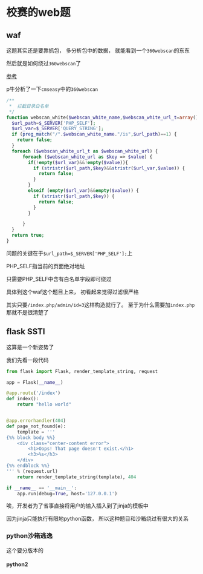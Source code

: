 # 校赛的web题

## waf

这题其实还是要靠抓包， 多分析包中的数据， 就能看到一个`360webscan`的东东

然后就是如何绕过`360webscan`了

[参考](<https://www.leavesongs.com/penetration/360webscan-bypass.html>)

p牛分析了一下`cmseasy`中的`360webscan`

```php
/**
 *  拦截目录白名单
 */
function webscan_white($webscan_white_name,$webscan_white_url_t=array()) {
  $url_path=$_SERVER['PHP_SELF'];
  $url_var=$_SERVER['QUERY_STRING'];
  if (preg_match("/".$webscan_white_name."/is",$url_path)==1) {
    return false;
  }
  foreach ($webscan_white_url_t as $webscan_white_url) {
	  foreach ($webscan_white_url as $key => $value) {
		if(!empty($url_var)&&!empty($value)){
		  if (stristr($url_path,$key)&&stristr($url_var,$value)) {
			return false;
		  }
		}
		elseif (empty($url_var)&&empty($value)) {
		  if (stristr($url_path,$key)) {
			return false;
		  }
		}

	  }
  }
  return true;
}
```

问题的关键在于`$url_path=$_SERVER['PHP_SELF'];`上

PHP_SELF指当前的页面绝对地址

只需要PHP_SELF中含有白名单字段即可绕过

具体到这个waf这个题目上来， 初看起来觉得过滤很严格

其实只要`/index.php/admin/id=3`这样构造就行了。 至于为什么需要加`index.php`那就不是很清楚了



## flask SSTI

这算是一个新姿势了

我们先看一段代码

```python
from flask import Flask, render_template_string, request

app = Flask(__name__)

@app.route('/index')
def index():
    return "hello world"


@app.errorhandler(404)
def page_not_found(e):
    template = '''
{%% block body %%}
    <div class="center-content error">
        <h1>Oops! That page doesn't exist.</h1>
        <h3>%s</h3>
    </div>
{%% endblock %%}
''' % (request.url)
    return render_template_string(template), 404

if __name__ == '__main__':
    app.run(debug=True, host='127.0.0.1')

```

唉，开发者为了省事直接将用户的输入插入到了jinja的模板中

因为jinja只能执行有限地python函数， 所以这种题目和沙箱绕过有很大的关系

### python沙箱逃逸

这个要分版本的

#### python2

